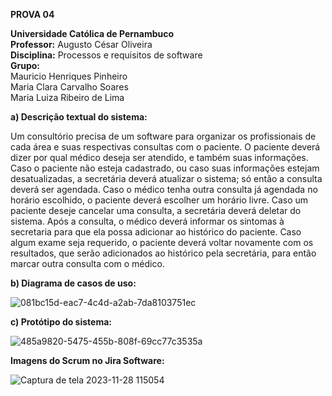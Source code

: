**PROVA 04**

**Universidade Católica de Pernambuco**  
**Professor:** Augusto César Oliveira  
**Disciplina:** Processos e requisitos de software  
**Grupo:**  
Mauricio Henriques Pinheiro  
Maria Clara Carvalho Soares  
Maria Luiza Ribeiro de Lima  


**a) Descrição textual do sistema:**  

Um consultório precisa de um software para organizar os profissionais de cada área e suas respectivas consultas com o paciente. O paciente deverá dizer por qual médico deseja ser atendido, e também suas informações. Caso o paciente não esteja cadastrado, ou caso suas informações estejam desatualizadas, a secretária deverá atualizar o sistema; só então a consulta deverá ser agendada. Caso o médico tenha outra consulta já agendada no horário escolhido, o paciente deverá escolher um horário livre. Caso um paciente deseje cancelar uma consulta, a secretária deverá deletar do sistema.
Após a consulta, o médico deverá informar os sintomas à secretaria para que ela possa adicionar ao histórico do paciente. Caso algum exame seja requerido, o paciente deverá voltar novamente com os resultados, que serão adicionados ao histórico pela secretária, para então marcar outra consulta com o médico.

**b) Diagrama de casos de uso:**  

![081bc15d-eac7-4c4d-a2ab-7da8103751ec](https://github.com/mlrlima/prova04consultorio/assets/132663650/237c94b9-60ac-46ef-ac9a-337e19b46035)


**c) Protótipo do sistema:**  

![485a9820-5475-455b-808f-69cc77c3535a](https://github.com/mlrlima/prova04consultorio/assets/132663650/677baecc-d8ae-4545-95b7-244db962a2aa)

**Imagens do Scrum no Jira Software:**  

![Captura de tela 2023-11-28 115054](https://github.com/mlrlima/prova04consultorio/assets/132663650/b1b17a45-6b16-4bed-b337-d4c5bfb5d368)

